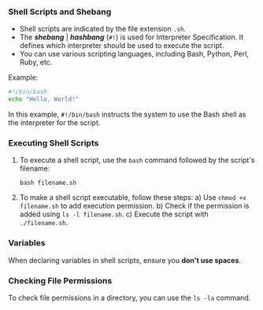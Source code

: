 ### Shell Scripts and Shebang

- Shell scripts are indicated by the file extension `.sh`.
- The ***shebang*** | ***hashbang*** (`#!`) is used for Interpreter Specification. It defines which interpreter should be used to execute the script.
- You can use various scripting languages, including Bash, Python, Perl, Ruby, etc.

Example:
```bash
#!/bin/bash
echo "Hello, World!"
```
In this example, `#!/bin/bash` instructs the system to use the Bash shell as the interpreter for the script.

### Executing Shell Scripts

1. To execute a shell script, use the `bash` command followed by the script's filename:
   ```
   bash filename.sh
   ```

2. To make a shell script executable, follow these steps:
   a) Use `chmod +x filename.sh` to add execution permission.
   b) Check if the permission is added using `ls -l filename.sh`.
   c) Execute the script with `./filename.sh`.

### Variables

When declaring variables in shell scripts, ensure you **don't use spaces**.

### Checking File Permissions

To check file permissions in a directory, you can use the `ls -la` command.